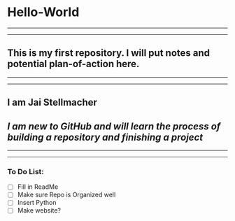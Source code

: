 # Hello-World
---
---
This is my first repository. I will put notes and potential plan-of-action here.
---
---
---
## I am Jai Stellmacher
*I am new to GitHub and will learn the process of building a repository and finishing a project*
---
---
---
### To Do List:
- [ ] Fill in ReadMe
- [ ] Make sure Repo is Organized well
- [ ] Insert Python
- [ ] Make website?
